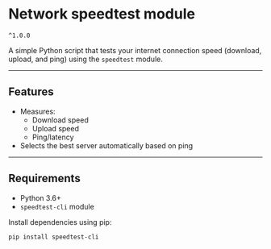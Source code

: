 # Network speedtest module

`^1.0.0`

A simple Python script that tests your internet connection speed (download, upload, and ping) using the `speedtest` module.

---

## Features

- Measures:
  - Download speed
  - Upload speed
  - Ping/latency
- Selects the best server automatically based on ping

---

## Requirements

- Python 3.6+
- `speedtest-cli` module

Install dependencies using pip:

```bash
pip install speedtest-cli
```